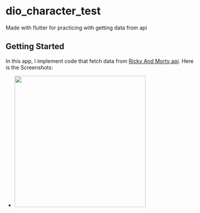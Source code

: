 # dio_character_test

Made with flutter for practicing with getting data from api

## Getting Started
In this app, I implement code that fetch data from [Ricky And Morty api](https://rickandmortyapi.com/api/character). Here is the Screenshots:
+ <img src ="https://user-images.githubusercontent.com/44341663/155594077-bdf95ac7-6f7c-40e7-a0f4-d0391a07dabd.png" width =350/>

